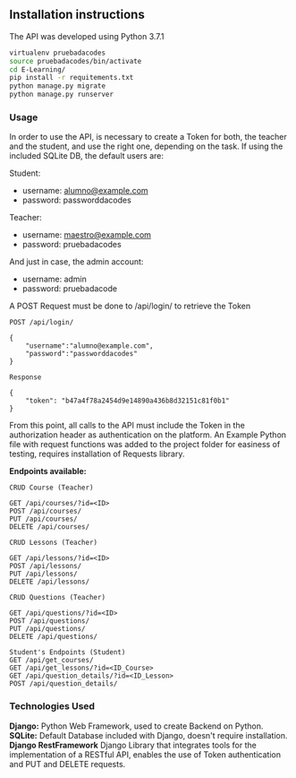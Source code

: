 ## Installation instructions
The API was developed using Python 3.7.1

```bash
virtualenv pruebadacodes
source pruebadacodes/bin/activate
cd E-Learning/
pip install -r requitements.txt
python manage.py migrate
python manage.py runserver
```
### Usage

In order to use the API, is necessary to create a Token for both, the teacher and the student, and use the right one, depending on the task. If using the included SQLite DB, the default users are:

Student:
- username: alumno@example.com
- password: passworddacodes

Teacher: 
- username: maestro@example.com
- password: pruebadacodes

And just in case, the admin account:
- username: admin
- password: pruebadacode

A POST Request must be done to /api/login/ to retrieve the Token

```
POST /api/login/

{
    "username":"alumno@example.com",
    "password":"passworddacodes"
} 

Response

{
    "token": "b47a4f78a2454d9e14890a436b8d32151c81f0b1"
}
```

From this point, all calls to the API must include the Token in the authorization header as authentication on the platform. An Example Python file with request functions was added to the project folder for easiness of testing, requires installation of Requests library.

**Endpoints available:**

```
CRUD Course (Teacher)

GET /api/courses/?id=<ID>
POST /api/courses/
PUT /api/courses/
DELETE /api/courses/

CRUD Lessons (Teacher)

GET /api/lessons/?id=<ID>
POST /api/lessons/
PUT /api/lessons/
DELETE /api/lessons/

CRUD Questions (Teacher)

GET /api/questions/?id=<ID>
POST /api/questions/
PUT /api/questions/
DELETE /api/questions/

Student's Endpoints (Student)
GET /api/get_courses/
GET /api/get_lessons/?id=<ID_Course>
GET /api/question_details/?id=<ID_Lesson>
POST /api/question_details/
```

### Technologies Used

**Django:** Python Web Framework, used to create Backend on Python. \
**SQLite:** Default Database included with Django, doesn't require installation. \
**Django RestFramework** Django Library that integrates tools for the implementation of a RESTful API, enables the use of Token authentication and PUT and DELETE requests.